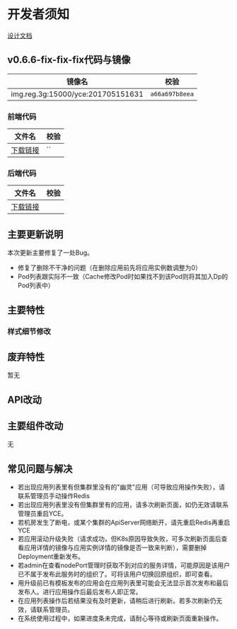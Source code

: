 # 开发者须知

[设计文档](https://shimo.im/desktop)

## v0.6.6-fix-fix-fix代码与镜像

镜像名 | 校验
-------- | -----------
img.reg.3g:15000/yce:201705151631| `a66a697b8eea`

### 前端代码

文件名 | 校验
-------- | -----------
[下载链接](http://10.151.30.223/dawei.li/yce-frontend/repository/archive.tar.gz?ref=0.6.6-fix) | ``


### 后端代码

文件名 | 校验
-------- | -----------
[下载链接](http://10.151.30.223/dawei.li/yce-backend/repository/archive.tar.gz?ref=0.6.6-fix) |


## 主要更新说明

本次更新主要修复了一处Bug。

* 修复了删除不干净的问题（在删除应用前先将应用实例数调整为0）
* Pod列表跟实际不一致（Cache修改Pod时如果找不到该Pod则将其加入Dp的Pod列表中）

## 主要特性

### 样式细节修改

## 废弃特性

暂无

## API改动

## 主要组件改动

无

## 常见问题与解决

* 若出现应用列表里有但集群里没有的"幽灵"应用（可导致应用操作失败），请联系管理员手动操作Redis
* 若出现应用列表里没有但集群里有的应用，请多次刷新页面，如仍无效请联系管理员重启YCE。
* 若机房发生了断电，或某个集群的ApiServer网络断开，请先重启Redis再重启YCE
* 若应用滚动升级失败（请求成功，但K8s原因导致失败，可多次刷新页面后查看应用详情的镜像与应用实例详情的镜像是否一致来判断），需要删掉Deployment重新发布。
* 若admin在查看nodePort管理时获取不到对应的服务详情，可能原因是该用户已不属于发布此服务时的组织了。可将该用户切换回原组织，即可查看。
* 用升级前已有模板发布的应用会在应用列表里可能会无法显示首次发布和最后发布人。进行应用操作后最后发布人即正常。
* 在应用列表操作后若结果没有及时更新，请稍后进行刷新。若多次刷新仍无效，请联系管理员。
* 在系统使用过程中，如果进度条未完成，请耐心等待或刷新页面重新操作。